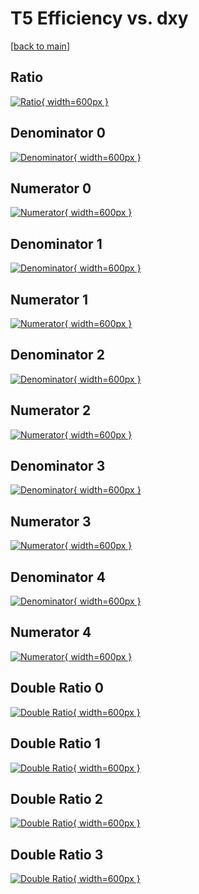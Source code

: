 # T5 Efficiency vs. dxy

[[back to main](./)]



## Ratio

[![Ratio](../mtv/var/T5_vtr_0_-1_eff_dxy.png){ width=600px }](../mtv/var/T5_vtr_0_-1_eff_dxy.pdf)

## Denominator 0

[![Denominator](../mtv/den/T5_vtr_0_-1_eff_dxy_den0.png){ width=600px }](../mtv/den/T5_vtr_0_-1_eff_dxy_den0.pdf)

## Numerator 0

[![Numerator](../mtv/num/T5_vtr_0_-1_eff_dxy_num0.png){ width=600px }](../mtv/num/T5_vtr_0_-1_eff_dxy_num0.pdf)

## Denominator 1

[![Denominator](../mtv/den/T5_vtr_0_-1_eff_dxy_den1.png){ width=600px }](../mtv/den/T5_vtr_0_-1_eff_dxy_den1.pdf)

## Numerator 1

[![Numerator](../mtv/num/T5_vtr_0_-1_eff_dxy_num1.png){ width=600px }](../mtv/num/T5_vtr_0_-1_eff_dxy_num1.pdf)

## Denominator 2

[![Denominator](../mtv/den/T5_vtr_0_-1_eff_dxy_den2.png){ width=600px }](../mtv/den/T5_vtr_0_-1_eff_dxy_den2.pdf)

## Numerator 2

[![Numerator](../mtv/num/T5_vtr_0_-1_eff_dxy_num2.png){ width=600px }](../mtv/num/T5_vtr_0_-1_eff_dxy_num2.pdf)

## Denominator 3

[![Denominator](../mtv/den/T5_vtr_0_-1_eff_dxy_den3.png){ width=600px }](../mtv/den/T5_vtr_0_-1_eff_dxy_den3.pdf)

## Numerator 3

[![Numerator](../mtv/num/T5_vtr_0_-1_eff_dxy_num3.png){ width=600px }](../mtv/num/T5_vtr_0_-1_eff_dxy_num3.pdf)

## Denominator 4

[![Denominator](../mtv/den/T5_vtr_0_-1_eff_dxy_den4.png){ width=600px }](../mtv/den/T5_vtr_0_-1_eff_dxy_den4.pdf)

## Numerator 4

[![Numerator](../mtv/num/T5_vtr_0_-1_eff_dxy_num4.png){ width=600px }](../mtv/num/T5_vtr_0_-1_eff_dxy_num4.pdf)

## Double Ratio 0

[![Double Ratio](../mtv/ratio/T5_vtr_0_-1_eff_dxy_ratio0.png){ width=600px }](../mtv/ratio/T5_vtr_0_-1_eff_dxy_ratio0.pdf)

## Double Ratio 1

[![Double Ratio](../mtv/ratio/T5_vtr_0_-1_eff_dxy_ratio1.png){ width=600px }](../mtv/ratio/T5_vtr_0_-1_eff_dxy_ratio1.pdf)

## Double Ratio 2

[![Double Ratio](../mtv/ratio/T5_vtr_0_-1_eff_dxy_ratio2.png){ width=600px }](../mtv/ratio/T5_vtr_0_-1_eff_dxy_ratio2.pdf)

## Double Ratio 3

[![Double Ratio](../mtv/ratio/T5_vtr_0_-1_eff_dxy_ratio3.png){ width=600px }](../mtv/ratio/T5_vtr_0_-1_eff_dxy_ratio3.pdf)

